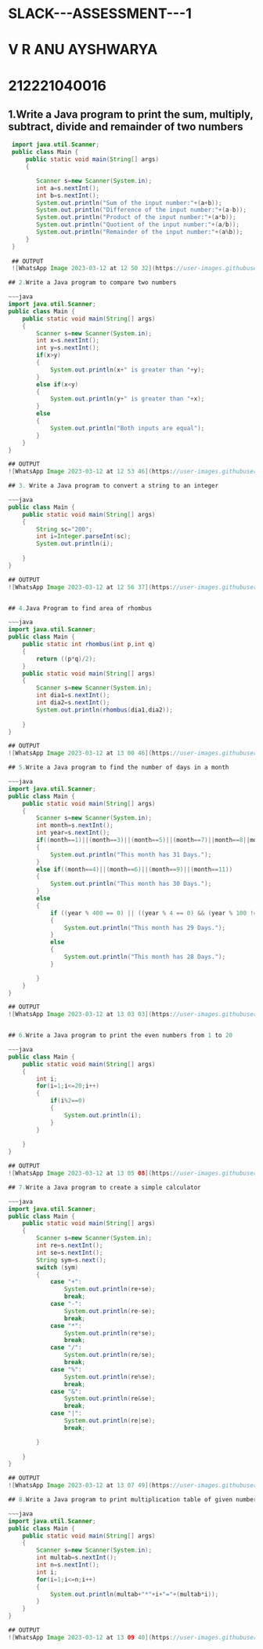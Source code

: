 # SLACK---ASSESSMENT---1
# V R ANU AYSHWARYA 
# 212221040016

## 1.Write a Java program to print the sum, multiply, subtract, divide and remainder of two numbers

~~~java
 import java.util.Scanner;
 public class Main {
     public static void main(String[] args)
     {

        Scanner s=new Scanner(System.in);
        int a=s.nextInt();
        int b=s.nextInt();
        System.out.println("Sum of the input number:"+(a+b));
        System.out.println("Difference of the input number:"+(a-b));
        System.out.println("Product of the input number:"+(a*b));
        System.out.println("Quotient of the input number:"+(a/b));
        System.out.println("Remainder of the input number:"+(a%b));
     }
 }
 
 ## OUTPUT
 ![WhatsApp Image 2023-03-12 at 12 50 32](https://user-images.githubusercontent.com/127651217/224530361-4a6916fc-e069-4cf0-afa9-babab44fa7b1.jpeg)

## 2.Write a Java program to compare two numbers

~~~java
import java.util.Scanner;
public class Main {
    public static void main(String[] args)
    {
        Scanner s=new Scanner(System.in);
        int x=s.nextInt();
        int y=s.nextInt();
        if(x>y)
        {
            System.out.println(x+" is greater than "+y);
        }
        else if(x<y)
        {
            System.out.println(y+" is greater than "+x);
        }
        else
        {
            System.out.println("Both inputs are equal");
        }
    }
}

## OUTPUT
![WhatsApp Image 2023-03-12 at 12 53 46](https://user-images.githubusercontent.com/127651217/224530512-2ea1fba0-140b-4583-b89a-f2bcfa6e628b.jpeg)

## 3. Write a Java program to convert a string to an integer

~~~java 
public class Main {
    public static void main(String[] args)
    {
        String sc="200";
        int i=Integer.parseInt(sc);
        System.out.println(i);
        
    }
}

## OUTPUT
![WhatsApp Image 2023-03-12 at 12 56 37](https://user-images.githubusercontent.com/127651217/224530631-0a0f7311-1dcd-492a-ba50-c13961871dce.jpeg)


## 4.Java Program to find area of rhombus

~~~java
import java.util.Scanner;
public class Main {
    public static int rhombus(int p,int q)
    {
        return ((p*q)/2);
    }
    public static void main(String[] args)
    {
        Scanner s=new Scanner(System.in);
        int dia1=s.nextInt();
        int dia2=s.nextInt();
        System.out.println(rhombus(dia1,dia2));
        
    }
}

## OUTPUT
![WhatsApp Image 2023-03-12 at 13 00 46](https://user-images.githubusercontent.com/127651217/224530782-6eaa8175-982c-4abc-9056-dc242f10a092.jpeg)

## 5.Write a Java program to find the number of days in a month

~~~java
import java.util.Scanner;
public class Main {
    public static void main(String[] args)
    {
        Scanner s=new Scanner(System.in);
        int month=s.nextInt();
        int year=s.nextInt();
        if((month==1)||(month==3)||(month==5)||(month==7)||month==8||month==10||month==12)
        {
            System.out.println("This month has 31 Days.");
        }
        else if((month==4)||(month==6)||(month==9)||(month==11))
        {
            System.out.println("This month has 30 Days.");
        }
        else
        {
            if ((year % 400 == 0) || ((year % 4 == 0) && (year % 100 != 0)))
            {
                System.out.println("This month has 29 Days.");
            }
            else
            {
                System.out.println("This month has 28 Days.");
            }

        }
    }
}

## OUTPUT
![WhatsApp Image 2023-03-12 at 13 03 03](https://user-images.githubusercontent.com/127651217/224530872-c1e58f04-c9ab-492f-88f4-ece50f419264.jpeg)


## 6.Write a Java program to print the even numbers from 1 to 20

~~~java
public class Main {
    public static void main(String[] args)
    {
        int i;
        for(i=1;i<=20;i++)
        {
            if(i%2==0)
            {
                System.out.println(i);
            }
        }
        
    }
}

## OUTPUT
![WhatsApp Image 2023-03-12 at 13 05 08](https://user-images.githubusercontent.com/127651217/224530953-5be563a3-5a2b-418f-a7c0-82330356ec16.jpeg)

## 7.Write a Java program to create a simple calculator

~~~java
import java.util.Scanner;
public class Main {
    public static void main(String[] args)
    {
        Scanner s=new Scanner(System.in);
        int re=s.nextInt();
        int se=s.nextInt();
        String sym=s.next();
        switch (sym)
        {
            case "+":
                System.out.println(re+se);
                break;
            case "-":
                System.out.println(re-se);
                break;
            case "*":
                System.out.println(re*se);
                break;
            case "/":
                System.out.println(re/se);
                break;
            case "%":
                System.out.println(re%se);
                break;
            case "&":
                System.out.println(re&se);
                break;
            case "|":
                System.out.println(re|se);
                break;

        }
        
    }
}

## OUTPUT
![WhatsApp Image 2023-03-12 at 13 07 49](https://user-images.githubusercontent.com/127651217/224531041-3904d1ee-0120-4004-88e2-cdf8b88951de.jpeg)

## 8.Write a Java program to print multiplication table of given number

~~~java
import java.util.Scanner;
public class Main {
    public static void main(String[] args)
    {
        Scanner s=new Scanner(System.in);
        int multab=s.nextInt();
        int n=s.nextInt();
        int i;
        for(i=1;i<=n;i++)
        {
            System.out.println(multab+"*"+i+"="+(multab*i));
        }
    }
}

## OUTPUT
![WhatsApp Image 2023-03-12 at 13 09 40](https://user-images.githubusercontent.com/127651217/224531104-8cd34052-72f1-4b9f-b940-0dedc33523b0.jpeg)
